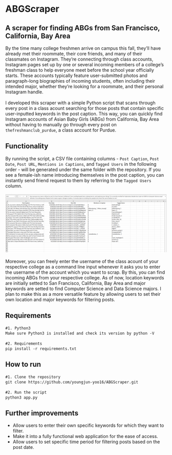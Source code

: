 # ABGScraper
## A scraper for finding ABGs from San Francisco, California, Bay Area
By the time many college freshmen arrive on campus this fall, they’ll have already met their roommate, their core friends, and many of their classmates on Instagram. They’re connecting through class accounts, Instagram pages set up by one or several incoming members of a college’s freshman class to help everyone meet before the school year officially starts. These accounts typically feature user-submitted photos and paragraph-long biographies of incoming students, often including their intended major, whether they’re looking for a roommate, and their personal Instagram handle. <br><br>
I developed this scraper with a simple Python script that scans through every post in a class acount searching for those posts that contain specific user-inputted keywords in the post caption. This way, you can quickly find Instagram accounts of Asian Baby Girls (ABGs) from California, Bay Area without having to manually go through every post on `thefreshmanclub_purdue`, a class account for Purdue. 

## Functionality
By running the script, a CSV file containing columns - `Post Caption`, `Post Date`, `Post URL`, `Mentions in Captions`, and `Tagged Users` in the following order - will be generated under the same folder with the repository. If you see a female-ish name introducing themselves in the post caption, you can instantly send friend request to them by referring to the `Tagged Users` column. <br><br>
![filtered_1](https://github.com/youngjun-yoo16/ABGScraper/blob/main/img/filtered_2.png?raw=true) <br><br>
Moreover, you can freely enter the username of the class acount of your respective college as a command line input whenever it asks you to enter the username of the account which you want to scrap. By this, you can find incoming ABGs from your respective college. As of now, location keywords are initially setted to San Francisco, California, Bay Area and major keywords are setted to find Computer Science and Data Science majors. I plan to make this as a more versatile feature by allowing users to set their own location and major keywords for filtering posts.

## Requirements
```
#1. Python3
Make sure Python3 is installed and check its version by python -V 

#2. Requirements
pip install -r requirements.txt
```

## How to run
```
#1. Clone the repository 
git clone https://github.com/youngjun-yoo16/ABGScraper.git

#2. Run the script
python3 app.py
```
## Further improvements
- Allow users to enter their own specific keywords for which they want to filter.
- Make it into a fully functional web application for the ease of access.
- Allow users to set specific time period for filtering posts based on the post date.

